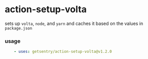 action-setup-volta
==================

sets up `volta`, `node`, and `yarn` and caches it based on the values in `package.json`


### usage

```yaml
    - uses: getsentry/action-setup-volta@v1.2.0
```
